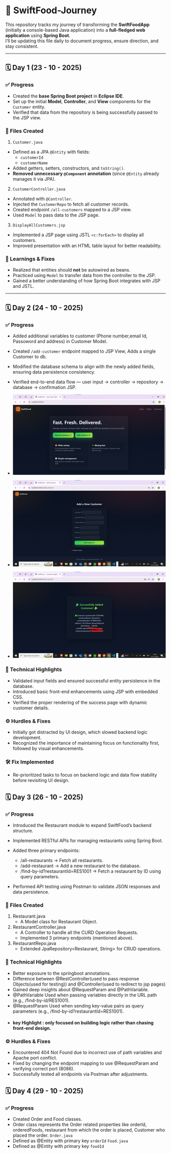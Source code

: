 # 🍴 SwiftFood-Journey

This repository tracks my journey of transforming the **SwiftFoodApp** (initially a console-based Java application) into a **full-fledged web application** using **Spring Boot**.  
I’ll be updating this file daily to document progress, ensure direction, and stay consistent.

---

## 🗓️ Day 1 (23 - 10 - 2025)

### ✅ Progress
- Created the **base Spring Boot project** in **Eclipse IDE**.  
- Set up the initial **Model**, **Controller**, and **View** components for the `Customer` entity.  
- Verified that data from the repository is being successfully passed to the JSP view.

### 📂 Files Created
 1. `Customer.java`
- Defined as a JPA `@Entity` with fields:
  - `customerId`
  - `customerName`
- Added getters, setters, constructors, and `toString()`.
- **Removed unnecessary `@Component` annotation** (since `@Entity` already manages it via JPA).

 2. `CustomerController.java`
- Annotated with `@Controller`.
- Injected the `CustomerRepo` to fetch all customer records.
- Created endpoint `/all-customers` mapped to a JSP view.
- Used `Model` to pass data to the JSP page.

 3. `DisplayAllCustomers.jsp`
- Implemented a JSP page using JSTL `<c:forEach>` to display all customers.
- Improved presentation with an HTML table layout for better readability.

### 🧠 Learnings & Fixes
- Realized that entities should **not** be autowired as beans.
- Practiced using `Model` to transfer data from the controller to the JSP.
- Gained a better understanding of how Spring Boot integrates with JSP and JSTL.

---
## 🗓️ Day 2 (24 - 10 - 2025)

### ✅ Progress
 - Added additional variables to customer (Phone number,email Id, Passoword and address) in Customer Model.
 - Created `/add-customer` endpoint mapped to JSP View, Adds a single Customer to db.
 - Modified the database schema to align with the newly added fields, ensuring data persistence consistency.
 - Verified end-to-end data flow — user input → controller → repository → database → confirmation JSP.

 - ![Home Page](Imgs/home.png)

 - ![Add Customer Page](Imgs/Addcustomer.png)

 - ![Customer Added Successfully](Imgs/success.png)
   
### 🧩 Technical Highlights
  - Validated input fields and ensured successful entity persistence in the database.
  - Introduced basic front-end enhancements using JSP with embedded CSS.
  - Verified the proper rendering of the success page with dynamic customer details.
    
### ⚙️ Hurdles & Fixes

  - Initially got distracted by UI design, which slowed backend logic development.
  - Recognized the importance of maintaining focus on functionality first, followed by visual enhancements.

 ### 🛠️ Fix Implemented
  -  Re-prioritized tasks to focus on backend logic and data flow stability before revisiting UI design.
    

## 🗓️ Day 3 (26 - 10 - 2025)

### ✅ Progress

 - Introduced the Restaurant module to expand SwiftFood’s backend structure.
 - Implemented RESTful APIs for managing restaurants using Spring Boot.
 - Added three primary endpoints:

    - /all-restaurants → Fetch all restaurants.
    - /add-restaurant → Add a new restaurant to the database.
    - /find-by-id?restaurantId=RES1001 → Fetch a restaurant by ID using query parameters.

 - Performed API testing using Postman to validate JSON responses and data persistence.
### 📂 Files Created
  1. Restaurant.java
     - A Model class for Restaurant Object.
  2. RestaurantController.java
      - A Controller to handle all the CURD Operation Requests.
      - Implemented 3 primary endpoints (mentioned above).
  3. RestaurantRepo.java
     - Extended JpaRepository<Restaurant, String> for CRUD operations.
### 🧩 Technical Highlights
 - Better exposure to the springboot annotations.
 - Difference between @RestController(used to pass response Objects(used for testing)) and @Controller(used to redirect to jsp pages)
 - Gained deep insights about @RequestParam and @PathVariable.
 - @PathVariable Used when passing variables directly in the URL path (e.g., /find-by-id/RES1001).
 - @RequestParam Used when sending key-value pairs as query parameters (e.g., /find-by-id?restaurantId=RES1001).
 -  #### key Highlight : only focused on building logic rather than chasing front-end design.
### ⚙️ Hurdles & Fixes
 - Encountered 404 Not Found due to incorrect use of path variables and Apache port conflict.
 - Fixed by changing the endpoint mapping to use @RequestParam and verifying correct port (8086).
 - Successfully tested all endpoints via Postman after adjustments.

## 🗓️ Day 4 (29 - 10 - 2025)

 ### ✅ Progress
  - Created Order and Food classes.
  - Order class represents the Order related properties like orderId, orderedFoods, restaurant from which the order is placed, Customer who placed the order.
   `Order.java`
  - Defined as @Entity with primary key `orderId`
   `Food.java`
  - Defined as @Entity with primary key `foodId`

     
